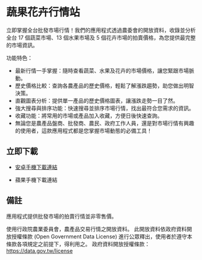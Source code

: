 # 蔬果花卉行情站

立即掌握全台批發市場行情！我們的應用程式透過農委會的開放資料，收錄並分析全台 17 個蔬菜市場、13 個水果市場及 5 個花卉市場的拍賣價格，為您提供最完整的市場資訊。

功能特色：

 - 最新行情一手掌握：隨時查看蔬菜、水果及花卉的市場價格，讓您緊跟市場脈動。
 - 歷史價格比較：查詢各農產品的歷史價格，輕鬆了解漲跌趨勢，助您做出明智決策。
 - 直觀圖表分析：提供單一產品的歷史價格圖表，讓漲跌走勢一目了然。
 - 強大搜尋與排序功能：快速搜尋並排序市場行情，找出最符合您需求的資訊。
 - 收藏功能：將常用的市場或產品加入收藏，方便日後快速查詢。
 - 無論您是農產品盤商、批發商、農民、政府工作人員，還是對市場行情有興趣的使用者，這款應用程式都是您掌握市場動態的必備工具！

## 立即下載

 - [安卓手機下載連結](https://play.google.com/store/apps/details?id=com.jarvislin.producepricechecker)

 - 蘋果手機下載連結

## 備註

應用程式提供批發市場的拍賣行情並非零售價。

使用行政院農業委員會，農產品交易行情之開放資料。
此開放資料依政府資料開放授權條款 (Open Government Data License) 進行公眾釋出，使用者於遵守本條款各項規定之前提下，得利用之。
政府資料開放授權條款：https://data.gov.tw/license
